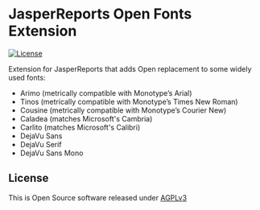 # JasperReports Open Fonts Extension

[![License](https://img.shields.io/badge/license-AGPLv3-blue.svg)](https://www.gnu.org/licenses/agpl-3.0.txt)

Extension for JasperReports that adds Open replacement to some widely used fonts:

- Arimo (metrically compatible with Monotype’s Arial)
- Tinos (metrically compatible with Monotype’s Times New Roman)
- Cousine (metrically compatible with Monotype’s Courier New)
- Caladea (matches Microsoft's Cambria)
- Carlito (matches Microsoft's Calibri)
- DejaVu Sans
- DejaVu Serif
- DejaVu Sans Mono

## License

This is Open Source software released under [AGPLv3](./LICENSE.txt)